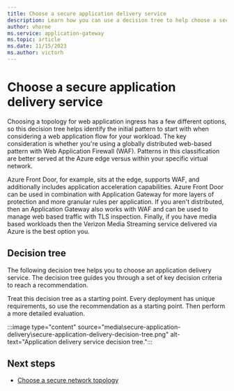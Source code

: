 ```yaml
---
title: Choose a secure application delivery service
description: Learn how you can use a decision tree to help choose a secure application delivery service.
author: vhorne
ms.service: application-gateway
ms.topic: article
ms.date: 11/15/2023
ms.author: victorh
---
```


# Choose a secure application delivery service

Choosing a topology for web application ingress has a few different options, so this decision tree helps identify the initial pattern to start with when considering a web application flow for your workload. The key consideration is whether you're using a globally distributed web-based pattern with Web Application Firewall (WAF). Patterns in this classification are better served at the Azure edge versus within your specific virtual network. 

Azure Front Door, for example,  sits at the edge, supports WAF, and additionally includes application acceleration capabilities. Azure Front Door can be used in combination with Application Gateway for more layers of protection and more granular rules per application. If you aren't distributed, then an Application Gateway also works with WAF and can be used to manage web based traffic with TLS inspection. Finally, if you have media based workloads then the Verizon Media Streaming service delivered via Azure is the best option you.

## Decision tree

The following decision tree helps you to choose an application delivery service. The decision tree guides you through a set of key decision criteria to reach a recommendation.

Treat this decision tree as a starting point. Every deployment has unique requirements, so use the recommendation as a starting point. Then perform a more detailed evaluation.

:::image type="content" source="media\secure-application-delivery\secure-application-delivery-decision-tree.png" alt-text="Application delivery service decision tree.":::

## Next steps

- [Choose a secure network topology](secure-network-topology.md)